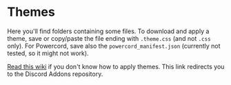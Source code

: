 # Themes

Here you'll find folders containing some files. To download and apply a theme, save or copy/paste the file ending with `.theme.css` (and not `.css` only). For Powercord, save also the `powercord_manifest.json` (currently not tested, so it might not work).

[Read this wiki](https://github.com/Tomrdh/discord-addons/wiki) if you don't know how to apply themes. This link redirects you to the Discord Addons repository.

